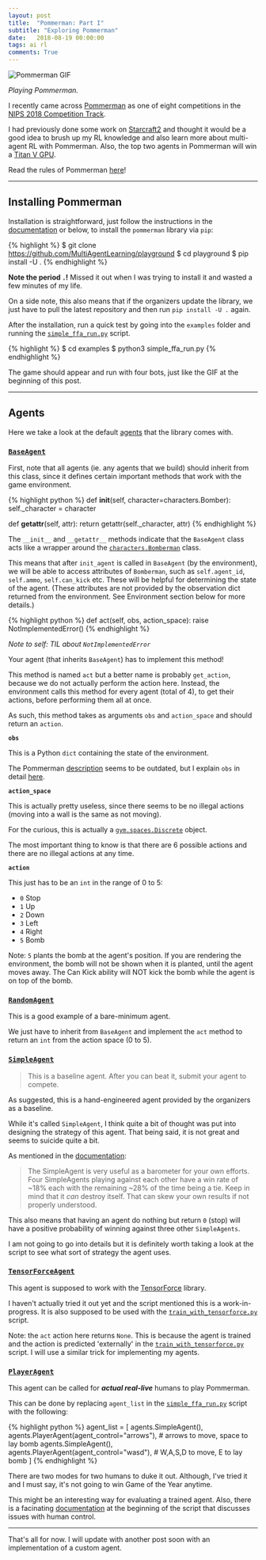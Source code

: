 ```yaml
---
layout: post
title:  "Pommerman: Part I"
subtitle: "Exploring Pommerman"
date:   2018-08-19 00:00:00
tags: ai rl
comments: True
---
```


<img alt='Pommerman GIF' src='https://www.pommerman.com/static/media/pommerman.abbcd943.gif'/>

*Playing Pommerman.*

I recently came across [Pommerman](https://www.pommerman.com/) as one of eight competitions in the [NIPS 2018 Competition Track](https://nips.cc/Conferences/2018/CompetitionTrack).

I had previously done some work on [Starcraft2](https://github.com/greentfrapp/pysc2-RLagents) and thought it would be a good idea to brush up my RL knowledge and also learn more about multi-agent RL with Pommerman. Also, the top two agents in Pommerman will win a [Titan V GPU](https://www.pommerman.com/competitions).

Read the rules of Pommerman [here](https://www.pommerman.com/about)!

---

## Installing Pommerman

Installation is straightforward, just follow the instructions in the [documentation](https://github.com/MultiAgentLearning/playground/tree/master/docs) or below, to install the `pommerman` library via `pip`:

{% highlight %}
$ git clone https://github.com/MultiAgentLearning/playground
$ cd playground
$ pip install -U .
{% endhighlight %}

**Note the period `.`!** Missed it out when I was trying to install it and wasted a few minutes of my life.

On a side note, this also means that if the organizers update the library, we just have to pull the latest repository and then run `pip install -U .` again.

After the installation, run a quick test by going into the `examples` folder and running the [`simple_ffa_run.py`](https://github.com/MultiAgentLearning/playground/blob/master/examples/simple_ffa_run.py) script.

{% highlight %}
$ cd examples
$ python3 simple_ffa_run.py
{% endhighlight %}

The game should appear and run with four bots, just like the GIF at the beginning of this post.

---

## Agents

Here we take a look at the default [agents](https://github.com/MultiAgentLearning/playground/tree/master/pommerman/agents) that the library comes with.

### [`BaseAgent`](https://github.com/MultiAgentLearning/playground/blob/master/pommerman/agents/base_agent.py)

First, note that all agents (ie. any agents that we build) should inherit from this class, since it defines certain important methods that work with the game environment.

{% highlight python %}
def __init__(self, character=characters.Bomber):
	self._character = character

def __getattr__(self, attr):
	return getattr(self._character, attr)
{% endhighlight %}

The `__init__` and `__getattr__` methods indicate that the `BaseAgent` class acts like a wrapper around the [`characters.Bomberman`](https://github.com/MultiAgentLearning/playground/blob/master/pommerman/characters.py) class.

This means that after `init_agent` is called in `BaseAgent` (by the environment), we will be able to access attributes of `Bomberman`, such as `self.agent_id`, `self.ammo`, `self.can_kick` etc. These will be helpful for determining the state of the agent. (These attributes are not provided by the observation dict returned from the environment. See Environment section below for more details.)

{% highlight python %}
def act(self, obs, action_space):
	raise NotImplementedError()
{% endhighlight %}

*Note to self: TIL about `NotImplementedError`*

Your agent (that inherits `BaseAgent`) has to implement this method!

This method is named `act` but a better name is probably `get_action`, because we do not actually perform the action here. Instead, the environment calls this method for every agent (total of 4), to get their actions, before performing them all at once.

As such, this method takes as arguments `obs` and `action_space` and should return an `action`.

**`obs`**

This is a Python `dict` containing the state of the environment. 

The Pommerman [description](https://www.pommerman.com/about) seems to be outdated, but I explain `obs` in detail [here](https://github.com/greentfrapp/pommerman-agents/blob/master/notes/observations.txt).

**`action_space`**

This is actually pretty useless, since there seems to be no illegal actions (moving into a wall is the same as not moving).

For the curious, this is actually a [`gym.spaces.Discrete`](https://github.com/openai/gym/blob/master/gym/spaces/discrete.py) object.

The most important thing to know is that there are 6 possible actions and there are no illegal actions at any time.

**`action`**

This just has to be an `int` in the range of 0 to 5:

- `0` Stop
- `1` Up
- `2` Down
- `3` Left
- `4` Right
- `5` Bomb

Note: `5` plants the bomb at the agent's position. If you are rendering the environment, the bomb will not be shown when it is planted, until the agent moves away. The Can Kick ability will NOT kick the bomb while the agent is on top of the bomb.

### [`RandomAgent`](https://github.com/MultiAgentLearning/playground/blob/master/pommerman/agents/random_agent.py) 

This is a good example of a bare-minimum agent.

We just have to inherit from `BaseAgent` and implement the `act` method to return an `int` from the action space (0 to 5).

### [`SimpleAgent`](https://github.com/MultiAgentLearning/playground/blob/master/pommerman/agents/simple_agent.py)

> This is a baseline agent. After you can beat it, submit your agent to compete.

As suggested, this is a hand-engineered agent provided by the organizers as a baseline.

While it's called `SimpleAgent`, I think quite a bit of thought was put into designing the strategy of this agent. That being said, it is not great and seems to suicide quite a bit.

As mentioned in the [documentation](https://github.com/MultiAgentLearning/playground/tree/master/docs):

> The SimpleAgent is very useful as a barometer for your own efforts. Four SimpleAgents playing against each other have a win rate of ~18% each with the remaining ~28% of the time being a tie. Keep in mind that it *can* destroy itself. That can skew your own results if not properly understood.

This also means that having an agent do nothing but return `0` (stop) will have a positive probability of winning against three other `SimpleAgents`.

I am not going to go into details but it is definitely worth taking a look at the script to see what sort of strategy the agent uses.

### [`TensorForceAgent`](https://github.com/MultiAgentLearning/playground/blob/master/pommerman/agents/tensorforce_agent.py)

This agent is supposed to work with the [TensorForce](https://github.com/reinforceio/tensorforce) library.

I haven't actually tried it out yet and the script mentioned this is a work-in-progress. It is also supposed to be used with the [`train_with_tensorforce.py`](https://github.com/MultiAgentLearning/playground/blob/master/pommerman/cli/train_with_tensorforce.py) script.

Note: the `act` action here returns `None`. This is because the agent is trained and the action is predicted 'externally' in the [`train_with_tensorforce.py`](https://github.com/MultiAgentLearning/playground/blob/master/pommerman/cli/train_with_tensorforce.py) script. I will use a similar trick for implementing my agents.

### [`PlayerAgent`](https://github.com/MultiAgentLearning/playground/blob/master/pommerman/agents/player_agent.py)

This agent can be called for ***actual real-live*** humans to play Pommerman.

This can be done by replacing `agent_list` in the [`simple_ffa_run.py`](https://github.com/MultiAgentLearning/playground/blob/master/examples/simple_ffa_run.py) script with the following:

{% highlight python %}
agent_list = [
    agents.SimpleAgent(),
    agents.PlayerAgent(agent_control="arrows"), # arrows to move, space to lay bomb
    agents.SimpleAgent(),
    agents.PlayerAgent(agent_control="wasd"), # W,A,S,D to move, E to lay bomb
]
{% endhighlight %}

There are two modes for two humans to duke it out. Although, I've tried it and I must say, it's not going to win Game of the Year anytime.

This might be an interesting way for evaluating a trained agent. Also, there is a facinating [documentation](https://github.com/MultiAgentLearning/playground/blob/master/pommerman/agents/player_agent.py) at the beginning of the script that discusses issues with human control.

---

That's all for now. I will update with another post soon with an implementation of a custom agent.
